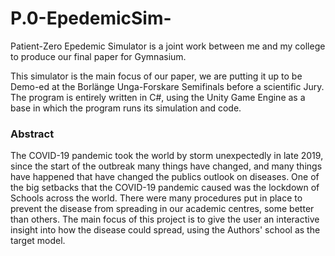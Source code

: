 # P.0-EpedemicSim-
Patient-Zero Epedemic Simulator is a joint work between me and my college to produce our final paper for Gymnasium.

This simulator is the main focus of our paper, we are putting it up to be Demo-ed at the Borlänge Unga-Forskare Semifinals before a scientific Jury.
The program is entirely written in C#, using the Unity Game Engine as a base in which the program runs its simulation and code. 

### Abstract
The COVID-19 pandemic took the world by storm unexpectedly in late 2019, since the start of the outbreak many things have changed, and many things have happened that have changed the publics outlook on diseases. One of the big setbacks that the COVID-19 pandemic caused was the lockdown of Schools across the world. There were many procedures put in place to prevent the disease from spreading in our academic centres, some better than others. The main focus of this project is to give the user an interactive insight into how the disease could spread, using the Authors' school as the target model.
